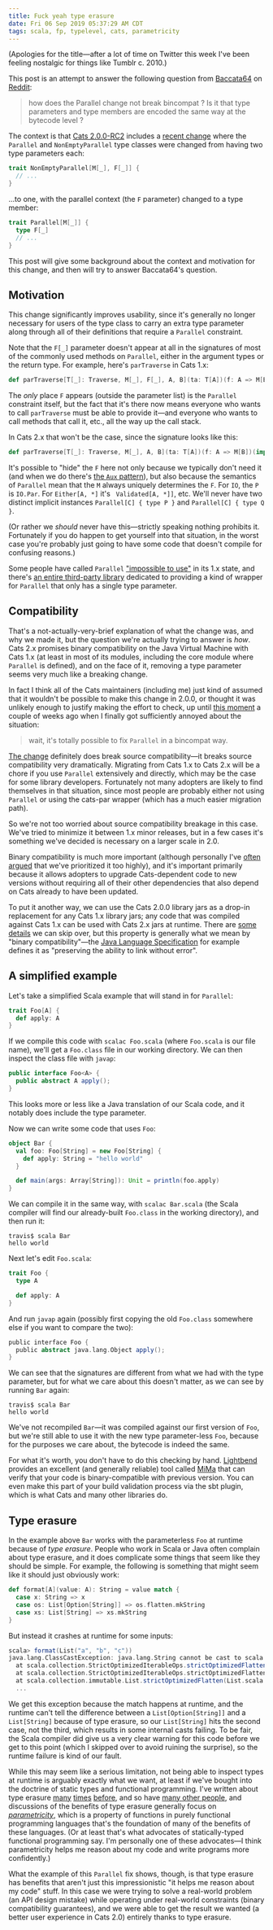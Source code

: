 ```yaml
---
title: Fuck yeah type erasure
date: Fri 06 Sep 2019 05:37:29 AM CDT
tags: scala, fp, typelevel, cats, parametricity
---
```


(Apologies for the title—after a lot of time on Twitter this week I've been feeling nostalgic for things like Tumblr c. 2010.)

This post is an attempt to answer the following question from [Baccata64](https://www.reddit.com/user/Baccata64/) on [Reddit](https://www.reddit.com/r/scala/comments/cz4xai/permutive_community_engineering_august_2019_cats/ez3ojmr/):

> how does the Parallel change not break bincompat ? Is it that type parameters and type members are encoded the same way at the bytecode level ?

The context is that [Cats 2.0.0-RC2](https://github.com/typelevel/cats/releases/tag/v2.0.0-RC2) includes a [recent change](https://github.com/typelevel/cats/pull/3012) where the `Parallel` and `NonEmptyParallel` type classes
were changed from having two type parameters each:

```scala
trait NonEmptyParallel[M[_], F[_]] {
  // ...
}
```

…to one, with the parallel context (the `F` parameter) changed to a type member:

```scala
trait Parallel[M[_]] {
  type F[_]
  // ...
}
```
This post will give some background about the context and motivation for this change, and then will try to answer Baccata64's question.

<!-- MORE -->

## Motivation

This change significantly improves usability, since it's generally no longer necessary for users of the
type class to carry an extra type parameter along through all of their definitions that require a
`Parallel` constraint.

Note that the `F[_]` parameter doesn't appear at all in the signatures of most of the commonly used methods on
`Parallel`, either in the argument types or the return type. For example, here's `parTraverse` in
Cats 1.x:

```scala
def parTraverse[T[_]: Traverse, M[_], F[_], A, B](ta: T[A])(f: A => M[B])(implicit P: Parallel[M, F]): M[T[B]]
```

The _only_ place `F` appears (outside the parameter list) is the `Parallel` constraint itself, but the fact that it's there now means
everyone who wants to call `parTraverse` must be able to provide it—and everyone who wants to call methods that call it, etc., all
the way up the call stack.

In Cats 2.x that won't be the case, since the signature looks like this:


```scala
def parTraverse[T[_]: Traverse, M[_], A, B](ta: T[A])(f: A => M[B])(implicit P: Parallel[M]): M[T[B]]
```

It's possible to "hide" the `F` here not only because we typically don't need it (and when we do
there's [the `Aux` pattern](https://stackoverflow.com/a/34548518/334519)), but also because the semantics 
of `Parallel` mean that the `M` always uniquely determines the `F`. For `IO`, the `P` is `IO.Par`. For
`Either[A, *]` it's ` Validated[A, *]]`, etc. We'll never have two distinct implicit instances `Parallel[C] { type P }` and 
`Parallel[C] { type Q }`.

(Or rather we _should_ never have this—strictly speaking nothing prohibits it. Fortunately
if you do happen to get yourself into that situation, in the worst case you're probably just going to have some code that doesn't compile
for confusing reasons.)

Some people have called `Parallel`
["impossible to use"](https://gitter.im/typelevel/cats?at=5d63e222e403470ab6dd1976) in its 1.x state, and
there's [an entire third-party library](https://github.com/ChristopherDavenport/cats-par) dedicated to 
providing a kind of wrapper for `Parallel` that only has a single type parameter.

## Compatibility

That's a not-actually-very-brief explanation of what the change was, and why we made it, but the question we're
actually trying to answer is _how_. Cats 2.x promises binary compatibility on the Java Virtual Machine
with Cats 1.x (at least in most of its modules, including the core module where `Parallel` is defined), and on the face of it,
removing a type parameter seems very much like a breaking change.

In fact I think all of the Cats maintainers (including me)
just kind of assumed that it wouldn't be possible to make this change in 2.0.0, or thought it was unlikely enough to justify making the effort to check,
up until [this moment](https://gitter.im/typelevel/cats?at=5d63de83e403470ab6dd01cd) a couple of weeks ago when I finally got sufficiently
annoyed about the situation:

> wait, it's totally possible to fix `Parallel` in a bincompat way.

[The change](https://github.com/typelevel/cats/pull/3012) definitely does break source compatibility—it breaks source
compatibility very dramatically. Migrating from Cats 1.x to Cats 2.x will
be a chore if you use `Parallel` extensively and directly, which may be the case for some library developers. Fortunately not many adopters are likely to find themselves
in that situation, since most people are probably either not using `Parallel` or using the cats-par wrapper (which has a much
easier migration path).

So we're not too worried about source compatibility breakage in this case. We've tried to minimize it between 1.x minor releases,
but in a few cases it's something we've decided is necessary on a larger scale in 2.0.

Binary compatibility is much more important
(although personally I've [often argued](https://twitter.com/travisbrown/status/1163482681721708544)
that we've prioritized it too highly), and it's important primarily because it allows adopters to upgrade Cats-dependent code
to new versions without requiring all of their other dependencies that also depend on Cats already to have been updated.

To put it another way, we can use the Cats 2.0.0 library jars as a drop-in replacement for any Cats 1.x library
jars; any code that was compiled against Cats 1.x can be used with Cats 2.x jars at runtime.
There are [some details](https://docs.scala-lang.org/overviews/core/binary-compatibility-for-library-authors.html) we can skip over, but this property is generally what we mean by "binary compatibility"—the [Java Language Specification](https://www.oracle.com/technetwork/java/javase/compatibility-417013.html) for example defines it as "preserving the ability to link without error".

## A simplified example

Let's take a simplified Scala example that will stand in for `Parallel`:

```scala
trait Foo[A] {
  def apply: A
}
```

If we compile this code with `scalac Foo.scala` (where `Foo.scala` is our file name), we'll get a `Foo.class` file in
our working directory. We can then inspect the class file with `javap`:

```java
public interface Foo<A> {
  public abstract A apply();
}
```

This looks more or less like a Java translation of our Scala code, and it notably does include the type parameter.

Now we can write some code that uses `Foo`:

```scala
object Bar {
  val foo: Foo[String] = new Foo[String] {
    def apply: String = "hello world"
  }

  def main(args: Array[String]): Unit = println(foo.apply)
}
```
We can compile it in the same way, with `scalac Bar.scala` (the Scala compiler will find our already-built `Foo.class` in the working directory), and then run it:

```
travis$ scala Bar
hello world
```

Next let's edit `Foo.scala`:

```scala
trait Foo {
  type A

  def apply: A
}
```

And run `javap` again (possibly first copying the old `Foo.class` somewhere else if you want to compare the two):


```scala
public interface Foo {
  public abstract java.lang.Object apply();
}
```
We can see that the signatures are different from what we had with the type parameter, but for what we care about this doesn't matter, as we can see by running `Bar` again:

```
travis$ scala Bar
hello world
```

We've not recompiled `Bar`—it was compiled against our first version of `Foo`, but we're still able to use it with the new type parameter-less `Foo`, because for
the purposes we care about, the bytecode is indeed the same.

For what it's worth, you don't have to do this checking by hand. [Lightbend](https://www.lightbend.com/) provides an excellent (and generally reliable)
tool called [MiMa](https://github.com/lightbend/mima) that can verify that your code is binary-compatible with previous version. You can even make this part of your build validation process via the sbt plugin, which is what Cats and many other libraries do.

## Type erasure

In the example above `Bar` works with the parameterless `Foo` at runtime because of _type erasure_.
People who work in Scala or Java often complain about type erasure, and it does complicate some things that
seem like they should be simple. For example, the following is something that might seem like it should just
obviously work:

```scala
def format[A](value: A): String = value match {
  case x: String => x
  case os: List[Option[String]] => os.flatten.mkString
  case xs: List[String] => xs.mkString
}
```

But instead it crashes at runtime for some inputs:

```scala
scala> format(List("a", "b", "c"))
java.lang.ClassCastException: java.lang.String cannot be cast to scala.collection.IterableOnce
  at scala.collection.StrictOptimizedIterableOps.strictOptimizedFlatten(StrictOptimizedIterableOps.scala:170)
  at scala.collection.StrictOptimizedIterableOps.strictOptimizedFlatten$(StrictOptimizedIterableOps.scala:167)
  at scala.collection.immutable.List.strictOptimizedFlatten(List.scala:82)
  ...
```

We get this exception because the match happens at runtime, and the runtime can't tell the difference between a `List[Option[String]]`
and a `List[String]` because of type erasure, so our `List[String]` hits the second case, not the third, which results in some internal casts failing. To be fair, the Scala compiler did give us a very clear warning for this code before we get to this point (which I skipped over to avoid ruining the surprise), so the runtime failure is kind of our fault.

While this may seem like a serious limitation, not being able to inspect types at runtime is arguably exactly what we want, at least if we've bought into the doctrine of static types and functional programming. I've written about type erasure [many](https://stackoverflow.com/a/55187427/334519) [times](https://stackoverflow.com/a/41904986/334519) [before](https://stackoverflow.com/a/55185535/334519), and so have [many other people](https://stackoverflow.com/q/20918650/334519), and discussions of the benefits of type erasure generally focus on [_parametricity_](https://en.wikipedia.org/wiki/Parametricity), which is a property of functions in purely functional programming languages that's the foundation of many of the benefits of these languages. (Or at least that's what advocates of statically-typed functional programming say. I'm personally one of these advocates—I think parametricity helps me reason about my code and write programs more confidently.)

What the example of this `Parallel` fix shows, though, is that type erasure has benefits that aren't just this impressionistic
"it helps me reason about my code" stuff. In this case we were trying to solve a real-world problem
(an API design mistake) while operating under real-world constraints (binary compatibility guarantees), and we were
able to get the result we wanted (a better user experience in Cats 2.0) entirely thanks to type erasure.